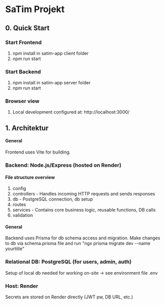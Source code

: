 # SaTim Projekt
## 0. Quick Start
### Start Frontend
1. npm install in satim-app client folder
2. npm run start

### Start Backend
1. npm install in satim-app server folder
2. npm run start

### Browser view
1. Local development configured at: http://localhost:3000/

## 1. Architektur
#### General
Frontend uses Vite for building.

### Backend: Node.js/Express (hosted on Render)
#### File structure overview
1. config
2. controllers - Handles incoming HTTP requests and sends responses
3. db - PostgreSQL connection, db setup
4. routes
5. services - Contains core business logic, reusable functions, DB calls
6. validation
#### General
Backend uses Prisma for db schema access and migration. Make changes to db via schema.prisma file and run "ngx prisma migrate dev --name yourtitle" 

### Relational DB: PostgreSQL (for users, admin, auth)
Setup of local db needed for working on-site -> see environment file .env 

### Host: Render
Secrets are stored on Render directly (JWT pw, DB URL, etc.)